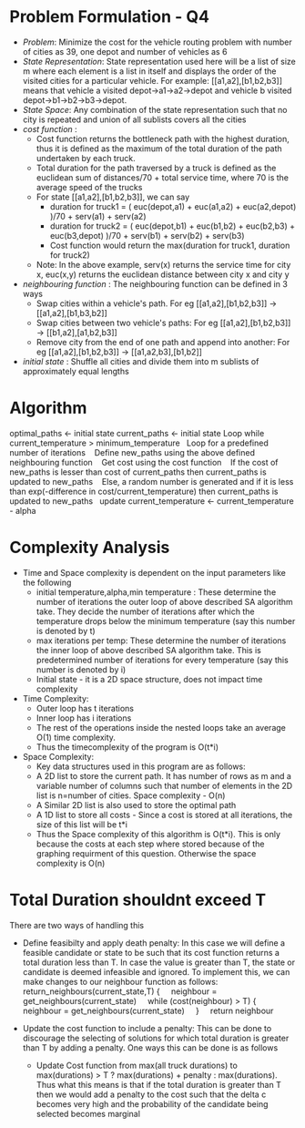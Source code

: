 # Problem Formulation - Q4
- *Problem*: Minimize the cost for the vehicle routing problem with number of cities as 39, one depot and number of vehicles as 6
- *State Representation*: State representation used here will be a list of size m where each element is a list in itself and displays the order of the visited cities for a particular vehicle. For example: [[a1,a2],[b1,b2,b3]] means that vehicle a visited depot->a1->a2->depot and vehicle b visited depot->b1->b2->b3->depot.
- *State Space*: Any combination of the state representation such that no city is repeated and union of all sublists covers all the cities
- *cost function* : 
	- Cost function returns the bottleneck path with the highest duration, thus it is defined as the maximum of the total duration of the path undertaken by each truck. 
	- Total duration for the path traversed by a truck is defined as the euclidean sum of distances/70 + total service time, where 70 is the average speed of the trucks
	- For state [[a1,a2],[b1,b2,b3]], we can say
		- duration for truck1 = ( euc(depot,a1) + euc(a1,a2) + euc(a2,depot) )/70 + serv(a1) + serv(a2)
		- duration for truck2 = ( euc(depot,b1) + euc(b1,b2) + euc(b2,b3) + euc(b3,depot) )/70 + serv(b1) + serv(b2) + serv(b3)
		- Cost function would return the max(duration for truck1, duration for truck2)
	- Note: In the above example, serv(x) returns the service time for city x, euc(x,y) returns the euclidean distance between city x and city y
- *neighbouring function* : The neighbouring function can be defined in 3 ways
	- Swap cities within a vehicle's path. For eg [[a1,a2],[b1,b2,b3]] -> [[a1,a2],[b1,b3,b2]]
	- Swap cities between two vehicle's paths: For eg [[a1,a2],[b1,b2,b3]] -> [[b1,a2],[a1,b2,b3]]
	- Remove city from the end of one path and append into another: For eg [[a1,a2],[b1,b2,b3]] -> [[a1,a2,b3],[b1,b2]]
- *initial state* : Shuffle all cities and divide them into m sublists of approximately equal lengths

# Algorithm 
optimal_paths <- initial state
current_paths <- initial state
Loop while current_temperature > minimum_temperature
&nbsp; Loop for a predefined number of iterations
&nbsp;&nbsp;  Define new_paths using the above defined neighbouring function
 &nbsp;&nbsp; Get cost using the cost function
 &nbsp;&nbsp; If the cost of new_paths is lesser than cost of current_paths  then current_paths  is updated to new_paths
 &nbsp;&nbsp; Else, a random number is generated and if it is less than exp(-difference in cost/current_temperature) then current_paths  is updated to new_paths
 &nbsp; update current_temperature <- current_temperature - alpha


# Complexity Analysis
- Time and Space complexity is dependent on the input parameters like the following
	- initial temperature,alpha,min temperature : These determine the number of iterations the outer loop of above described SA algorithm take. They decide the number of iterations after which the temperature drops below the minimum temperature (say this number is denoted by t)
	- max iterations per  temp: These determine the number of iterations the inner loop of above described SA algorithm take. This is predetermined number of iterations for every temperature (say this number is denoted by i)
	- Initial state - it is a 2D space structure, does not impact time complexity
- Time Complexity:
	- Outer loop has t iterations
	- Inner loop has i iterations
	- The rest of the operations inside the nested loops take an average O(1) time complexity.
	- Thus the timecomplexity of the program is O(t*i) 
- Space Complexity:
	- Key data structures used in this program are as follows:
	- A 2D list to store the current path. It has number of rows as m and a variable number of columns such that number of elements in the 2D list is n=number of cities. Space complexity - O(n)
	- A Similar 2D list is also used to store the optimal path
	- A 1D list to store all costs - Since a cost is stored at all iterations, the size of this list will be t*i 
	- Thus the Space complexity of this algorithm is O(t*i). This is only because the costs at each step where stored because of the graphing requirment of this question. Otherwise the space complexity is O(n) 

# Total Duration shouldnt exceed T

There are two ways of handling this
 - Define feasibilty and apply death penalty: In this case we will define a feasible candidate or state to be such that its cost function returns a total duration less than T. In case the value is greater than T, the state or candidate is deemed infeasible and ignored. To implement this, we can make changes to our neighbour function as follows:
return_neighbours(current_state,T) {
&nbsp; &nbsp; neighbour = get_neighbours(current_state)
&nbsp; &nbsp; while (cost(neighbour) > T) {
&nbsp; &nbsp; &nbsp; &nbsp; neighbour = get_neighbours(current_state)
&nbsp; &nbsp; }
&nbsp; &nbsp; return neighbour

 - Update the cost function to include a penalty: This can be done to discourage the selecting of solutions for which total duration is greater than T by adding a penalty. One ways this can be done is as follows
	 - Update Cost function from max(all truck durations) to max(durations) > T ? max(durations) + penalty : max(durations). Thus what this means is that if the total duration is greater than T then we would add a penalty to the cost such that the delta c becomes very high and the probability of the candidate being selected becomes marginal
